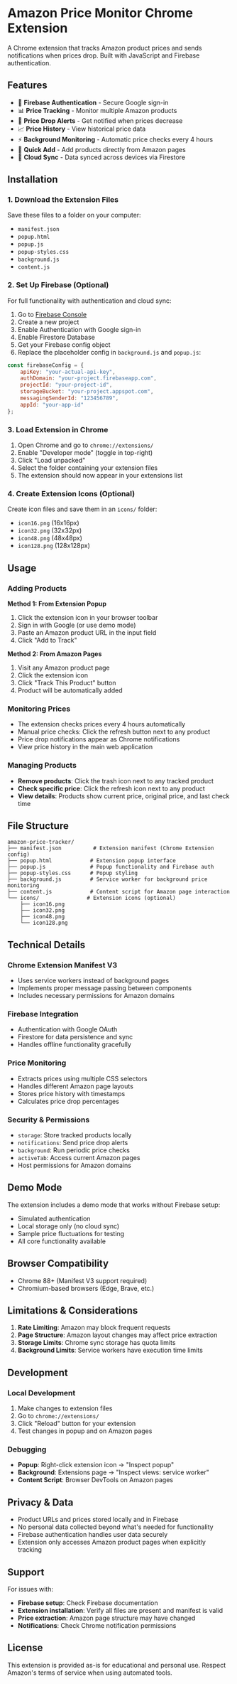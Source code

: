# Amazon Price Monitor Chrome Extension

A Chrome extension that tracks Amazon product prices and sends notifications when prices drop. Built with JavaScript and Firebase authentication.

## Features

- 🔐 **Firebase Authentication** - Secure Google sign-in
- 📊 **Price Tracking** - Monitor multiple Amazon products
- 🔔 **Price Drop Alerts** - Get notified when prices decrease  
- 📈 **Price History** - View historical price data
- ⚡ **Background Monitoring** - Automatic price checks every 4 hours
- 🎯 **Quick Add** - Add products directly from Amazon pages
- 💾 **Cloud Sync** - Data synced across devices via Firestore

## Installation

### 1. Download the Extension Files
Save these files to a folder on your computer:
- `manifest.json`
- `popup.html` 
- `popup.js`
- `popup-styles.css`
- `background.js`
- `content.js`

### 2. Set Up Firebase (Optional)
For full functionality with authentication and cloud sync:

1. Go to [Firebase Console](https://console.firebase.google.com/)
2. Create a new project
3. Enable Authentication with Google sign-in
4. Enable Firestore Database
5. Get your Firebase config object
6. Replace the placeholder config in `background.js` and `popup.js`:

```javascript
const firebaseConfig = {
    apiKey: "your-actual-api-key",
    authDomain: "your-project.firebaseapp.com",
    projectId: "your-project-id", 
    storageBucket: "your-project.appspot.com",
    messagingSenderId: "123456789",
    appId: "your-app-id"
};
```

### 3. Load Extension in Chrome

1. Open Chrome and go to `chrome://extensions/`
2. Enable "Developer mode" (toggle in top-right)
3. Click "Load unpacked"
4. Select the folder containing your extension files
5. The extension should now appear in your extensions list

### 4. Create Extension Icons (Optional)
Create icon files and save them in an `icons/` folder:
- `icon16.png` (16x16px)
- `icon32.png` (32x32px) 
- `icon48.png` (48x48px)
- `icon128.png` (128x128px)

## Usage

### Adding Products

**Method 1: From Extension Popup**
1. Click the extension icon in your browser toolbar
2. Sign in with Google (or use demo mode)
3. Paste an Amazon product URL in the input field
4. Click "Add to Track"

**Method 2: From Amazon Pages** 
1. Visit any Amazon product page
2. Click the extension icon
3. Click "Track This Product" button
4. Product will be automatically added

### Monitoring Prices

- The extension checks prices every 4 hours automatically
- Manual price checks: Click the refresh button next to any product
- Price drop notifications appear as Chrome notifications
- View price history in the main web application

### Managing Products

- **Remove products**: Click the trash icon next to any tracked product
- **Check specific price**: Click the refresh icon next to any product
- **View details**: Products show current price, original price, and last check time

## File Structure

```
amazon-price-tracker/
├── manifest.json          # Extension manifest (Chrome Extension config)
├── popup.html            # Extension popup interface  
├── popup.js              # Popup functionality and Firebase auth
├── popup-styles.css      # Popup styling
├── background.js         # Service worker for background price monitoring
├── content.js            # Content script for Amazon page interaction
└── icons/               # Extension icons (optional)
    ├── icon16.png
    ├── icon32.png  
    ├── icon48.png
    └── icon128.png
```

## Technical Details

### Chrome Extension Manifest V3
- Uses service workers instead of background pages
- Implements proper message passing between components
- Includes necessary permissions for Amazon domains

### Firebase Integration
- Authentication with Google OAuth
- Firestore for data persistence and sync
- Handles offline functionality gracefully

### Price Monitoring
- Extracts prices using multiple CSS selectors
- Handles different Amazon page layouts
- Stores price history with timestamps
- Calculates price drop percentages

### Security & Permissions
- `storage`: Store tracked products locally
- `notifications`: Send price drop alerts  
- `background`: Run periodic price checks
- `activeTab`: Access current Amazon pages
- Host permissions for Amazon domains

## Demo Mode

The extension includes a demo mode that works without Firebase setup:
- Simulated authentication
- Local storage only (no cloud sync)
- Sample price fluctuations for testing
- All core functionality available

## Browser Compatibility

- Chrome 88+ (Manifest V3 support required)
- Chromium-based browsers (Edge, Brave, etc.)

## Limitations & Considerations

1. **Rate Limiting**: Amazon may block frequent requests
2. **Page Structure**: Amazon layout changes may affect price extraction
3. **Storage Limits**: Chrome sync storage has quota limits
4. **Background Limits**: Service workers have execution time limits

## Development

### Local Development
1. Make changes to extension files
2. Go to `chrome://extensions/`
3. Click "Reload" button for your extension
4. Test changes in popup and on Amazon pages

### Debugging
- **Popup**: Right-click extension icon → "Inspect popup"
- **Background**: Extensions page → "Inspect views: service worker" 
- **Content Script**: Browser DevTools on Amazon pages

## Privacy & Data

- Product URLs and prices stored locally and in Firebase
- No personal data collected beyond what's needed for functionality
- Firebase authentication handles user data securely
- Extension only accesses Amazon product pages when explicitly tracking

## Support

For issues with:
- **Firebase setup**: Check Firebase documentation
- **Extension installation**: Verify all files are present and manifest is valid
- **Price extraction**: Amazon page structure may have changed
- **Notifications**: Check Chrome notification permissions

## License

This extension is provided as-is for educational and personal use. Respect Amazon's terms of service when using automated tools.